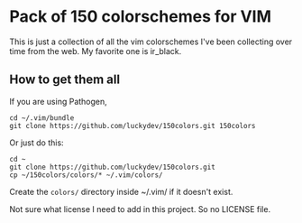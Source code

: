 # Pack of 150 colorschemes for VIM

This is just a collection of all the vim colorschemes I've been collecting over time from the web. 
My favorite one is ir_black.

## How to get them all

If you are using Pathogen, 

    cd ~/.vim/bundle
    git clone https://github.com/luckydev/150colors.git 150colors

Or just do this:

    cd ~
    git clone https://github.com/luckydev/150colors.git 
    cp ~/150colors/colors/* ~/.vim/colors/

Create the `colors/` directory inside ~/.vim/ if it doesn't exist.

Not sure what license I need to add in this project. So no LICENSE file.

